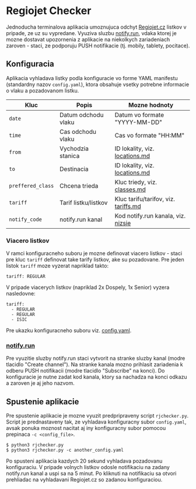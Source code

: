 # Regiojet Checker

Jednoducha terminalova aplikacia umoznujuca odchyt [Regiojet.cz](https://regiojet.cz/) listkov v pripade, ze uz su vypredane. Vyuziva sluzbu [notify.run](https://notify.run/), vdaka ktorej je mozne dostavat upozornenia z aplikacie na niekolkych zariadeniach zaroven - staci, ze podporuju PUSH notifikacie (tj. mobily, tablety, pocitace).

## Konfiguracia

Aplikacia vyhladava listky podla konfiguracie vo forme YAML manifestu (standardny nazov `config.yaml`), ktora obsahuje vsetky potrebne informacie o vlaku a pozadovanom listku.

| Kluc              | Popis                | Mozne hodnoty                                      |
| ----------------- | -------------------- | -------------------------------------------------- |
| `date`            | Datum odchodu vlaku  | Datum vo formate "YYYY-MM-DD"                      |
| `time`            | Cas odchodu vlaku    | Cas vo formate "HH:MM"                             |
| `from`            | Vychodzia stanica    | ID lokality, viz. [locations.md](locations.md)     |
| `to`              | Destinacia           | ID lokality, viz. [locations.md](locations.md)     |
| `preffered_class` | Chcena trieda        | Kluc triedy, viz. [classes.md](classes.md)         |
| `tariff`          | Tarif listku/listkov | Kluc tarifu/tarifov, viz. [tariffs.md](tariffs.md) |
| `notify_code`     | notify.run kanal     | Kod notify.run kanala, viz. [nizsie](#notifyrun)   |

### Viacero listkov

V ramci konfiguracneho suboru je mozne definovat viacero listkov - staci pre kluc `tariff` definovat take tarify listkov, ake su pozadovane. Pre jeden listok `tariff` moze vyzerat napriklad takto:

```
tariff: REGULAR
```

V pripade viacerych listkov (napriklad 2x Dospely, 1x Senior) vyzera nasledovne:

```
tariff:
  - REGULAR
  - REGULAR
  - ISIC
```

Pre ukazku konfiguracneho suboru viz. [config.yaml](config.yaml).

### [notify.run](https://notify.run/)

Pre vyuzitie sluzby notify.run staci vytvorit na stranke sluzby kanal (modre tlacidlo "Create channel"). Na stranke kanala mozno prihlasit zariadenia k odberu PUSH notifikacii (modre tlacidlo "Subscribe" na konci). Do konfiguracie je nutne zadat kod kanala, ktory sa nachadza na konci odkazu a zaroven je aj jeho nazvom.

## Spustenie aplikacie

Pre spustenie aplikacie je mozne vyuzit predpripraveny script `rjchecker.py`. Script je prednastaveny tak, ze vyhladava konfiguracny subor `config.yaml`, avsak ponuka moznost nacitat aj iny konfiguracny subor pomocou prepinaca `-c <config_file>`.

```
$ python3 rjchecker.py
$ python3 rjchecker.py -c another_config.yaml
```

Po spusteni aplikacia kazdych 20 sekund vyhladava pozadovanu konfiguraciu. V pripade volnych listkov odosle notifikaciu na zadany notify.run kanal a uspi sa na 5 minut. Po kliknuti na notifikaciu sa otvori prehliadac na vyhladavani Regiojet.cz so zadanou konfiguraciou.
